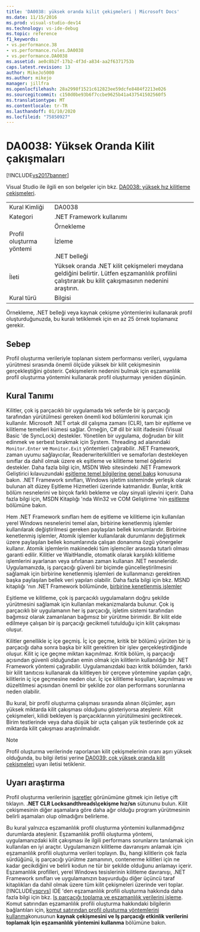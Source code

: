 ```yaml
---
title: 'DA0038: yüksek oranda kilit çekişmeleri | Microsoft Docs'
ms.date: 11/15/2016
ms.prod: visual-studio-dev14
ms.technology: vs-ide-debug
ms.topic: reference
f1_keywords:
- vs.performance.38
- vs.performance.rules.DA0038
- vs.performance.DA0038
ms.assetid: ae0c8b2f-17b2-4f3d-a834-aa2f6371753b
caps.latest.revision: 13
author: MikeJo5000
ms.author: mikejo
manager: jillfra
ms.openlocfilehash: 28a2998f1521c612823ee59dcfe8484f2213e026
ms.sourcegitcommit: c150d0be93b6f7ccbe9625b41a437541502560f5
ms.translationtype: MT
ms.contentlocale: tr-TR
ms.lasthandoff: 01/10/2020
ms.locfileid: "75850927"
---
```

# <a name="da0038-high-rate-of-lock-contentions"></a>DA0038: Yüksek Oranda Kilit çakışmaları
[!INCLUDE[vs2017banner](../includes/vs2017banner.md)]

Visual Studio ile ilgili en son belgeler için bkz. [DA0038: yüksek hız kilitleme çekişmeleri](https://docs.microsoft.com/visualstudio/profiling/da0038-high-rate-of-lock-contentions).  
  
|||  
|-|-|  
|Kural Kimliği|DA0038|  
|Kategori|.NET Framework kullanımı|  
|Profil oluşturma yöntemi|Örnekleme<br /><br /> İzleme<br /><br /> .NET belleği|  
|İleti|Yüksek oranda .NET kilit çekişmeleri meydana geldiğini belirtir. Lütfen eşzamanlılık profilini çalıştırarak bu kilit çakışmasının nedenini araştırın.|  
|Kural türü|Bilgisi|  
  
 Örnekleme, .NET belleği veya kaynak çekişme yöntemlerini kullanarak profil oluşturduğunuzda, bu kuralı tetiklemek için en az 25 örnek toplamanız gerekir.  
  
## <a name="cause"></a>Sebep  
 Profil oluşturma verileriyle toplanan sistem performansı verileri, uygulama yürütmesi sırasında önemli ölçüde yüksek bir kilit çekişmesinin gerçekleştiğini gösterir. Çekişmelerin nedenini bulmak için eşzamanlılık profil oluşturma yöntemini kullanarak profil oluşturmayı yeniden düşünün.  
  
## <a name="rule-description"></a>Kural Tanımı  
 Kilitler, çok iş parçacıklı bir uygulamada tek seferde bir iş parçacığı tarafından yürütülmesi gereken önemli kod bölümlerini korumak için kullanılır. Microsoft .NET ortak dil çalışma zamanı (CLR), tam bir eşitleme ve kilitleme temelleri kümesi sağlar. Örneğin, C# dil bir kilit ifadesini (Visual Basic 'de SyncLock) destekler. Yönetilen bir uygulama, doğrudan bir kilit edinmek ve serbest bırakmak için System. Threading ad alanındaki `Monitor.Enter` ve `Monitor.Exit` yöntemleri çağırabilir. .NET Framework, zaman uyumu sağlayıcılar, Readerwriterkilitleri ve semaforları destekleyen sınıflar da dahil olmak üzere ek eşitleme ve kilitleme temel öğelerini destekler. Daha fazla bilgi için, MSDN Web sitesindeki .NET Framework Geliştirici kılavuzundaki [eşitleme temel bilgilerine genel bakış](https://msdn.microsoft.com/library/ms228964.aspx) konusuna bakın. .NET Framework sınıfları, Windows işletim sisteminde yerleşik olarak bulunan alt düzey Eşitleme Hizmetleri üzerinde katmanlıdır. Bunlar, kritik bölüm nesnelerini ve birçok farklı bekleme ve olay sinyali işlevini içerir. Daha fazla bilgi için, MSDN Kitaplığı 'nda Win32 ve COM Geliştirme 'nin [eşitleme](https://msdn.microsoft.com/library/ms686353.aspx) bölümüne bakın.  
  
 Hem .NET Framework sınıfları hem de eşitleme ve kilitleme için kullanılan yerel Windows nesnelerini temel alan, birbirine kenetlenmiş işlemler kullanılarak değiştirilmesi gereken paylaşılan bellek konumlarıdır. Birbirine kenetlenmiş işlemler, Atomik işlemler kullanılarak durumlarını değiştirmek üzere paylaşılan bellek konumlarında çalışan donanıma özgü yönergeler kullanır. Atomik işlemlerin makinedeki tüm işlemciler arasında tutarlı olması garanti edilir. Kilitler ve WaitHandle, otomatik olarak karşılıklı kilitleme işlemlerini ayarlanan veya sıfırlanan zaman kullanan .NET nesneleridir. Uygulamanızda, iş parçacığı güvenli bir biçimde güncelleştirilmesini sağlamak için birbirine kenetlenmiş işlemleri de kullanmanızı gerektiren başka paylaşılan bellek veri yapıları olabilir. Daha fazla bilgi için bkz. MSND kitaplığı 'nın .NET Framework bölümünde, [birbirine kenetlenmiş işlemler](https://msdn.microsoft.com/library/sbhbke0y.aspx)  
  
 Eşitleme ve kilitleme, çok iş parçacıklı uygulamaların doğru şekilde yürütmesini sağlamak için kullanılan mekanizmalarda bulunur. Çok iş parçacıklı bir uygulamanın her iş parçacığı, işletim sistemi tarafından bağımsız olarak zamanlanan bağımsız bir yürütme birimidir. Bir kilit elde edilmeye çalışan bir iş parçacığı gecikmeli tutulduğu için kilit çakışması oluşur.  
  
 Kilitler genellikle iç içe geçmiş. İç içe geçme, kritik bir bölümü yürüten bir iş parçacığı daha sonra başka bir kilit gerektiren bir işlev gerçekleştirdiğinde oluşur. Kilit iç içe geçme miktarı kaçınılmaz. Kritik bölüm, iş parçacığı açısından güvenli olduğundan emin olmak için kilitlerin kullanıldığı bir .NET Framework yöntemi çağırabilir. Uygulamanızdaki bazı kritik bölümden, farklı bir kilit tanıtıcısı kullanarak da kilitleyen bir çerçeve yöntemine yapılan çağrı, kilitlerin iç içe geçmesine neden olur. İç içe kilitleme koşulları, kaçınılması ve düzeltilmesi açısından önemli bir şekilde zor olan performans sorunlarına neden olabilir.  
  
 Bu kural, bir profil oluşturma çalışması sırasında alınan ölçümler, aşırı yüksek miktarda kilit çakışması olduğunu gösteriyorsa ateşlenir. Kilit çekişmeleri, kilidi bekleyen iş parçacıklarının yürütülmesini geciktirecek. Birim testlerinde veya daha düşük bir uçta çalışan yük testlerinde çok az miktarda kilit çakışması araştırılmalıdır.  
  
> [!NOTE]
> Profil oluşturma verilerinde raporlanan kilit çekişmelerinin oranı aşırı yüksek olduğunda, bu bilgi iletisi yerine [DA0039: çok yüksek oranda kilit çekişmeleri](../profiling/da0039-very-high-rate-of-lock-contentions.md) uyarı iletisi tetiklenir.  
  
## <a name="how-to-investigate-a-warning"></a>Uyarı araştırma  
 Profil oluşturma verilerinin [işaretler](../profiling/marks-view.md) görünümüne gitmek için iletiye çift tıklayın.  **.NET CLR Locksandthreads\çekişme hız/sn** sütununu bulun. Kilit çekişmesinin diğer aşamalara göre daha ağır olduğu program yürütmesinin belirli aşamaları olup olmadığını belirleme.  
  
 Bu kural yalnızca eşzamanlılık profil oluşturma yöntemini kullanmadığınız durumlarda ateşlenir. Eşzamanlılık profili oluşturma yöntemi, uygulamanızdaki kilit çakışması ile ilgili performans sorunlarını tanılamak için kullanılan en iyi araçtır. Uygulamanızın kilitleme davranışını anlamak için eşzamanlılık profili oluşturma verileri toplayın. Bu, hangi kilitlerin çok fazla sürdüğünü, iş parçacığı yürütme zamanının, contenerme kilitleri için ne kadar gecikdiğini ve belirli kodun ne tür bir şekilde olduğunu anlamayı içerir. Eşzamanlılık profilleri, yerel Windows tesislerinin kilitleme davranışı, .NET Framework sınıfları ve uygulamanızın başvurduğu diğer üçüncü taraf kitaplıkları da dahil olmak üzere tüm kilit çekişmeleri üzerinde veri toplar. [!INCLUDE[vsprvs](../includes/vsprvs-md.md)] IDE 'den eşzamanlılık profili oluşturma hakkında daha fazla bilgi için bkz. [Iş parçacığı toplama ve eşzamanlılık verilerini işleme](../profiling/collecting-thread-and-process-concurrency-data.md). Komut satırından eşzamanlılık profili oluşturma hakkındaki bilgilerin bağlantıları için, [komut satırından profil oluşturma yöntemlerini kullanma](../profiling/using-profiling-methods-to-collect-performance-data-from-the-command-line.md)konusunun **kaynak çekişmesini ve Iş parçacığı etkinlik verilerini toplamak Için eşzamanlılık yöntemini kullanma** bölümüne bakın.
